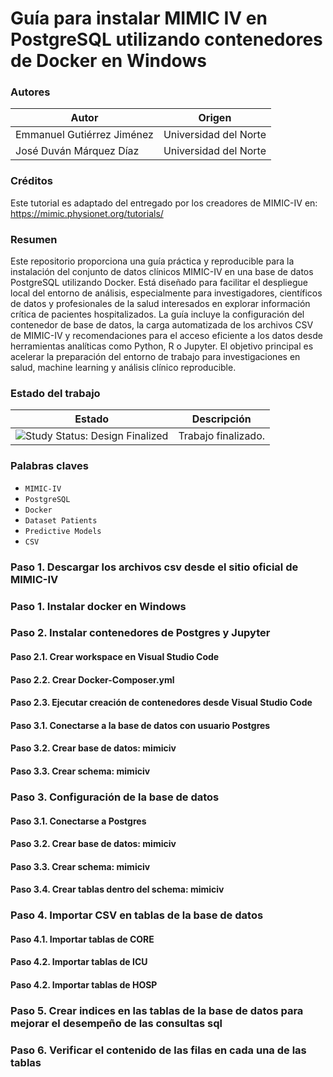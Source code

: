 Guía para instalar MIMIC IV en PostgreSQL utilizando contenedores de Docker en Windows
=================

### Autores

| Autor                      | Origen                               |
| -------------------------- | ------------------------------------ |
| Emmanuel Gutiérrez Jiménez | Universidad del Norte                |
| José Duván Márquez Díaz    | Universidad del Norte                |

### Créditos

Este tutorial es adaptado del entregado por los creadores de MIMIC-IV en: https://mimic.physionet.org/tutorials/

### Resumen

Este repositorio proporciona una guía práctica y reproducible para la instalación del conjunto de datos clínicos MIMIC-IV en una base de datos PostgreSQL utilizando Docker. Está diseñado para facilitar el despliegue local del entorno de análisis, especialmente para investigadores, científicos de datos y profesionales de la salud interesados en explorar información crítica de pacientes hospitalizados. La guía incluye la configuración del contenedor de base de datos, la carga automatizada de los archivos CSV de MIMIC-IV y recomendaciones para el acceso eficiente a los datos desde herramientas analíticas como Python, R o Jupyter. El objetivo principal es acelerar la preparación del entorno de trabajo para investigaciones en salud, machine learning y análisis clínico reproducible.

### Estado del trabajo 

| Estado            | Descripción                          |
| ----------------- | ------------------------------------ |
| <img src="https://img.shields.io/badge/Study%20Status-Design%20Finalized-brightgreen.svg" alt="Study Status: Design Finalized"> | Trabajo finalizado. | 

### Palabras claves

- `MIMIC-IV`
- `PostgreSQL`
- `Docker`
- `Dataset Patients`
- `Predictive Models`
- `CSV`

### Paso 1. Descargar los archivos csv desde el sitio oficial de MIMIC-IV

### Paso 1. Instalar docker en Windows

### Paso 2. Instalar contenedores de Postgres y Jupyter

#### Paso 2.1. Crear workspace en Visual Studio Code
#### Paso 2.2. Crear Docker-Composer.yml
#### Paso 2.3. Ejecutar creación de contenedores desde Visual Studio Code

#### Paso 3.1. Conectarse a la base de datos con usuario Postgres
#### Paso 3.2. Crear base de datos: mimiciv
#### Paso 3.3. Crear schema: mimiciv

### Paso 3. Configuración de la base de datos

#### Paso 3.1. Conectarse a Postgres
#### Paso 3.2. Crear base de datos: mimiciv
#### Paso 3.3. Crear schema: mimiciv
#### Paso 3.4. Crear tablas dentro del schema: mimiciv

### Paso 4. Importar CSV en tablas de la base de datos

#### Paso 4.1. Importar tablas de CORE
#### Paso 4.2. Importar tablas de ICU
#### Paso 4.2. Importar tablas de HOSP

### Paso 5. Crear indices en las tablas de la base de datos para mejorar el desempeño de las consultas sql

### Paso 6. Verificar el contenido de las filas en cada una de las tablas











